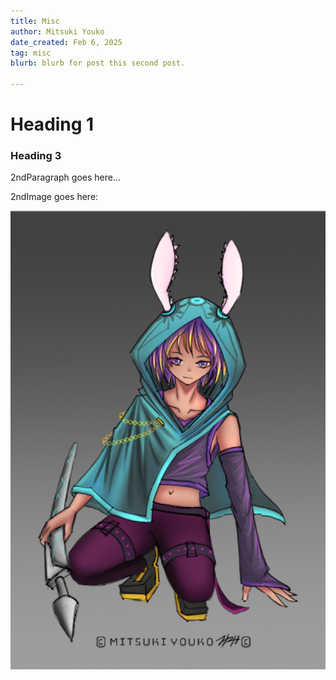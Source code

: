 ```yaml
---
title: Misc
author: Mitsuki Youko
date_created: Feb 6, 2025
tag: misc
blurb: blurb for post this second post.

---
```


# Heading 1

### Heading 3

2ndParagraph goes here...

2ndImage goes here:

<test what its like to put an image here..>

![testimage](/src/assets/img/ollie.png)